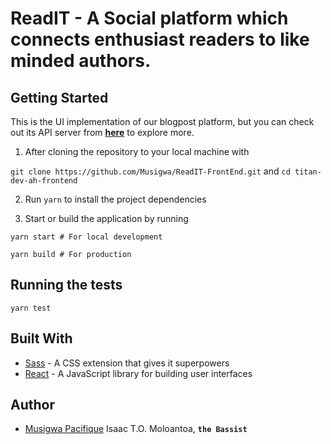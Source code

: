 # ReadIT - A Social platform which connects enthusiast readers to like minded authors.

## Getting Started

This is the UI implementation of our blogpost platform, but you can check out its API server from **[here](https://github.com/Musigwa/ReadIT-Frontend)** to explore more.

1. After cloning the repository to your local machine with

`git clone https://github.com/Musigwa/ReadIT-FrontEnd.git`
and `cd titan-dev-ah-frontend`

2. Run `yarn` to install the project dependencies

3. Start or build the application by running

`yarn start # For local development`

`yarn build # For production`

## Running the tests

`yarn test`

## Built With

- [Sass](https://sass-lang.com/) - A CSS extension that gives it superpowers
- [React](https://reactjs.org/) - A JavaScript library for building user interfaces

## Author

- [Musigwa Pacifique](https://github.com/Musigwa) Isaac T.O. Moloantoa, **`the Bassist`**
